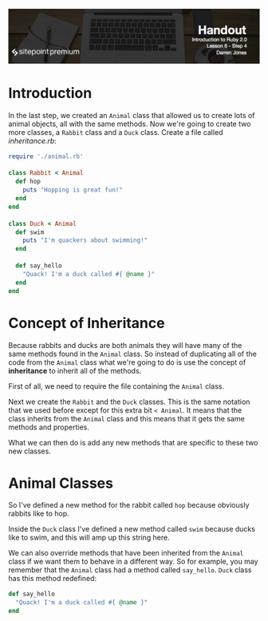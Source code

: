 ![](headings/6.4.png)

# Introduction

In the last step, we created an `Animal` class that allowed us to create lots of animal objects, all with the same methods. Now we're going to create two more classes, a `Rabbit` class and a `Duck` class. Create a file called *inheritance.rb*:

```ruby
require './animal.rb'

class Rabbit < Animal
  def hop
    puts "Hopping is great fun!"
  end
end

class Duck < Animal
  def swim
    puts "I'm quackers about swimming!"
  end
  
  def say_hello
    "Quack! I'm a duck called #{ @name }"
  end
end
```

# Concept of Inheritance

Because rabbits and ducks are both animals they will have many of the same methods found in the `Animal` class. So instead of duplicating all of the code from the `Animal` class what we're going to do is use the concept of **inheritance** to inherit all of the methods.

First of all, we need to require the file containing the `Animal` class.

Next we create the `Rabbit` and the `Duck` classes. This is the same notation that we used before except for this extra bit `< Animal`. It means that the class inherits from the `Animal` class and this means that it gets the same methods and properties.

What we can then do is add any new methods that are specific to these two new classes.

# Animal Classes

So I've defined a new method for the rabbit called `hop` because obviously rabbits like to hop.

Inside the `Duck` class I've defined a new method called `swim` because ducks like to swim, and this will amp up this string here.

We can also override methods that have been inherited from the `Animal` class if we want them to behave in a different way. So for example, you may remember that the `Animal` class had a method called `say_hello`. `Duck` class has this method redefined:

```ruby
def say_hello
  "Quack! I'm a duck called #{ @name }"
end
```